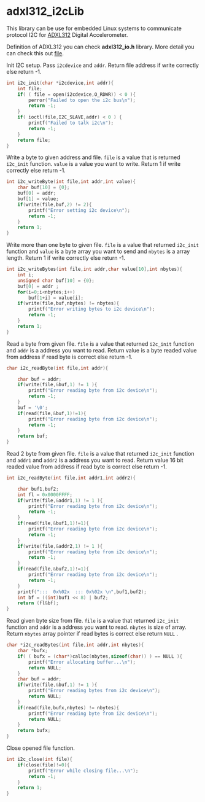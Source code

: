 # adxl312_i2cLib

This library can be use for embedded Linux systems to communicate protocol I2C for [ADXL312](http://www.analog.com/media/en/technical-documentation/data-sheets/ADXL312.pdf) Digital Accelerometer. 


Definition of ADXL312 you can check **adxl312_io.h** library. More detail you can check this out [file](https://github.com/coderkan/adxl312_i2cLib/blob/master/adxl312_io.h).

Init I2C setup. Pass `i2cdevice` and `addr`. Return file address if write correctly else return -1.

```C
int i2c_init(char *i2cdevice,int addr){
	int file;
	if( ( file = open(i2cdevice,O_RDWR)) < 0 ){
		perror("Failed to open the i2c bus\n");
		return -1;
	}
	if( ioctl(file,I2C_SLAVE,addr) < 0 ) {
		printf("Failed to talk i2c\n");
		return -1;
	}
	return file;
}
```

Write a byte to given address and file. `file` is a value that is returned `i2c_init` function. `value` is a value you want to write. Return 1 if write correctly else return -1.

```C
int i2c_writeByte(int file,int addr,int value){
	char buf[10] = {0};
	buf[0] = addr;
	buf[1] = value;
	if(write(file,buf,2) != 2){
		printf("Error setting i2c device\n");
		return -1;
	}
	return 1;
}
```

Write more than one byte to given file. `file` is a value that returned `i2c_init` function and `value` is a byte array you want to send and `nbytes` is a array length. Return 1 if write correctly else return -1.
```C
int i2c_writeBytes(int file,int addr,char value[10],int nbytes){
	int i;
	unsigned char buf[10] = {0};
	buf[0] = addr ;
	for(i=0;i<nbytes;i++)
		buf[1+i] = value[i];
	if(write(file,buf,nbytes) != nbytes){
		printf("Error writing bytes to i2c device\n");
		return -1;
	}
	return 1;
}
```
Read a byte from given file. `file` is a value that returned `i2c_init` function and `addr` is a address you want to read.  Return value is a byte readed value from address if read byte is correct else return -1.

```C
char i2c_readByte(int file,int addr){

	char buf = addr;
	if(write(file,&buf,1) != 1 ){
		printf("Error reading byte from i2c device\n");
		return -1;
	}
	buf = '\0';
	if(read(file,&buf,1)!=1){
		printf("Error reading byte from i2c device\n");
		return -1;
	}
	return buf;
}
```

Read 2 byte from given file. `file` is a value that returned `i2c_init` function and `addr1` and `addr2` is a address you want to read. Return value 16 bit readed value from address if read byte is correct else return -1.

```C
int i2c_readByte(int file,int addr1,int addr2){

	char buf1,buf2;
	int fl = 0x0000FFFF;
	if(write(file,&addr1,1) != 1 ){
		printf("Error reading byte from i2c device\n");
		return -1;
	}
	if(read(file,&buf1,1)!=1){
		printf("Error reading byte from i2c device\n");
		return -1;
	}
	if(write(file,&addr2,1) != 1 ){
		printf("Error reading byte from i2c device\n");
		return -1;
	}
	if(read(file,&buf2,1)!=1){
		printf("Error reading byte from i2c device\n");
		return -1;
	}
	printf(":::  0x%02x  ::: 0x%02x \n",buf1,buf2);
	int bf = ((int)buf1 << 8) | buf2;
	return (fl&bf);
}
```

Read given byte size from file. `file` is a value that returned `i2c_init` function and `addr` is a address you want to read. `nbytes` is size of array. Return `nbytes` array pointer if read bytes is correct else return `NULL`  .

```C
char *i2c_readBytes(int file,int addr,int nbytes){
	char *bufx;
	if( ( bufx = (char*)calloc(nbytes,sizeof(char)) ) == NULL ){
		printf("Error allocating buffer...\n");
		return NULL;
	}
	char buf = addr;
	if(write(file,&buf,1) != 1 ){
		printf("Error reading bytes from i2c device\n");
		return NULL;
	}
	if(read(file,bufx,nbytes) != nbytes){
		printf("Error reading byte from i2c device\n");
		return NULL;
	}
	return bufx;
}
```

Close opened file function.

```C
int i2c_close(int file){
	if(close(file)!=0){
		printf("Error while closing file...\n");
		return -1;
	}
	return 1;
}
```
